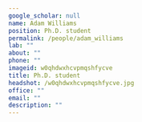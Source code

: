 ```yaml
---
google_scholar: null
name: Adam Williams
position: Ph.D. student
permalink: /people/adam_williams
lab: ""
about: ""
phone: ""
imageid: w0qhdwxhcvpmqshfycve
title: Ph.D. student
headshot: /w0qhdwxhcvpmqshfycve.jpg
office: ""
email: ""
description: ""
---
```

